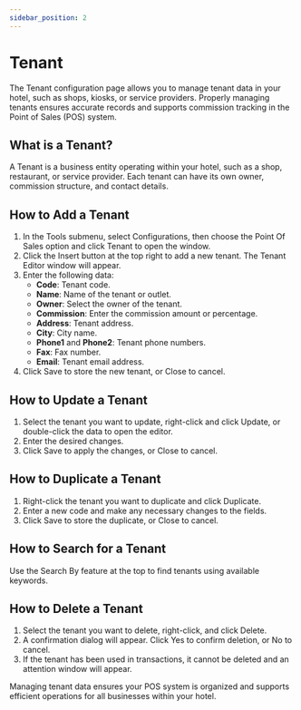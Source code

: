 ```yaml
---
sidebar_position: 2
---
```


# Tenant

The Tenant configuration page allows you to manage tenant data in your hotel, such as shops, kiosks, or service providers. Properly managing tenants ensures accurate records and supports commission tracking in the Point of Sales (POS) system.

## What is a Tenant?

A Tenant is a business entity operating within your hotel, such as a shop, restaurant, or service provider. Each tenant can have its own owner, commission structure, and contact details.

## How to Add a Tenant

1. In the Tools submenu, select Configurations, then choose the Point Of Sales option and click Tenant to open the window.
2. Click the Insert button at the top right to add a new tenant. The Tenant Editor window will appear.
3. Enter the following data:
   - **Code**: Tenant code.
   - **Name**: Name of the tenant or outlet.
   - **Owner**: Select the owner of the tenant.
   - **Commission**: Enter the commission amount or percentage.
   - **Address**: Tenant address.
   - **City**: City name.
   - **Phone1** and **Phone2**: Tenant phone numbers.
   - **Fax**: Fax number.
   - **Email**: Tenant email address.
4. Click Save to store the new tenant, or Close to cancel.

## How to Update a Tenant

1. Select the tenant you want to update, right-click and click Update, or double-click the data to open the editor.
2. Enter the desired changes.
3. Click Save to apply the changes, or Close to cancel.

## How to Duplicate a Tenant

1. Right-click the tenant you want to duplicate and click Duplicate.
2. Enter a new code and make any necessary changes to the fields.
3. Click Save to store the duplicate, or Close to cancel.

## How to Search for a Tenant

Use the Search By feature at the top to find tenants using available keywords.

## How to Delete a Tenant

1. Select the tenant you want to delete, right-click, and click Delete.
2. A confirmation dialog will appear. Click Yes to confirm deletion, or No to cancel.
3. If the tenant has been used in transactions, it cannot be deleted and an attention window will appear.

Managing tenant data ensures your POS system is organized and supports efficient operations for all businesses within your hotel.
